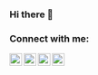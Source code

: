 ### Hi there 👋

### Connect with me:

[<img align="left" alt="clasiru.blogspot.com" width="22px" src="https://cdn.jsdelivr.net/npm/simple-icons@v3/icons/blogger.svg" />][blog]
[<img align="left" alt="Chandika Lasiru | LinkedIn" width="22px" src="https://cdn.jsdelivr.net/npm/simple-icons@v3/icons/linkedin.svg" />][linkedin]
[<img align="left" alt="Chandika Lasiru | Twitter" width="22px" src="https://cdn.jsdelivr.net/npm/simple-icons@v3/icons/twitter.svg" />][twitter]
[<img align="left" alt="Chandika Lasiru | Facebook" width="22px" src="https://cdn.jsdelivr.net/npm/simple-icons@v3/icons/facebook.svg" />][facebook]

[blog]: https://clasiru.blogspot.com
[linkedin]: https://linkedin.com/in/clasiru
[twitter]: https://twitter.com/clasiru
[facebook]: https://facebook.com/clasiru
